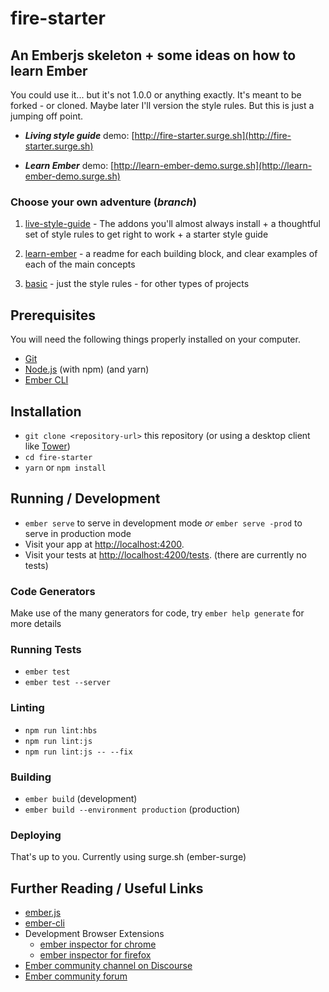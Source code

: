 # fire-starter


## An Emberjs skeleton + some ideas on how to learn Ember

You could use it... but it's not 1.0.0 or anything exactly. It's meant to be forked - or cloned. Maybe later I'll version the style rules. But this is just a jumping off point.

- _**Living style guide**_ demo: [http://fire-starter.surge.sh](http://fire-starter.surge.sh)

- _**Learn Ember**_ demo: [http://learn-ember-demo.surge.sh](http://learn-ember-demo.surge.sh)


### Choose your own adventure (_branch_)

1. [live-style-guide](https://github.com/sheriffderek/fire-starter) - The addons you'll almost always install + a thoughtful set of style rules to get right to work + a starter style guide

2. [learn-ember](https://github.com/sheriffderek/fire-starter/tree/learn-ember) - a readme for each building block, and clear examples of each of the main concepts

3. [basic](https://github.com/sheriffderek/fire-starter/tree/basic) - just the style rules - for other types of projects


## Prerequisites

You will need the following things properly installed on your computer.

* [Git](https://git-scm.com/)
* [Node.js](https://nodejs.org/) (with npm) (and yarn)
* [Ember CLI](https://ember-cli.com/)

## Installation

* `git clone <repository-url>` this repository (or using a desktop client like [Tower](https://www.git-tower.com))
* `cd fire-starter`
* `yarn` or `npm install`


## Running / Development

* `ember serve` to serve in development mode _or_ `ember serve -prod` to serve in production mode
* Visit your app at [http://localhost:4200](http://localhost:4200).
* Visit your tests at [http://localhost:4200/tests](http://localhost:4200/tests). (there are currently no tests)


### Code Generators

Make use of the many generators for code, try `ember help generate` for more details


### Running Tests

* `ember test`
* `ember test --server`


### Linting

* `npm run lint:hbs`
* `npm run lint:js`
* `npm run lint:js -- --fix`


### Building

* `ember build` (development)
* `ember build --environment production` (production)


### Deploying

That's up to you. Currently using surge.sh (ember-surge)


## Further Reading / Useful Links

* [ember.js](https://emberjs.com/)
* [ember-cli](https://ember-cli.com/)
* Development Browser Extensions
  * [ember inspector for chrome](https://chrome.google.com/webstore/detail/ember-inspector/bmdblncegkenkacieihfhpjfppoconhi)
  * [ember inspector for firefox](https://addons.mozilla.org/en-US/firefox/addon/ember-inspector)
* [Ember community channel on Discourse](https://discordapp.com/invite/zT3asNS)
*	[Ember community forum](https://discuss.emberjs.com)
